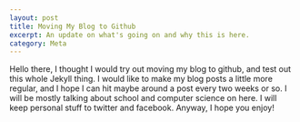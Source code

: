 ```yaml
---
layout: post
title: Moving My Blog to Github
excerpt: An update on what's going on and why this is here.
category: Meta
---
```


Hello there, I thought I would try out moving my blog to github, and test out
this whole Jekyll thing. I would like to make my blog posts a little more
regular, and I hope I can hit maybe around a post every two weeks or so. I will
be mostly talking about school and computer science on here. I will keep personal
stuff to twitter and facebook. Anyway, I hope you enjoy!
